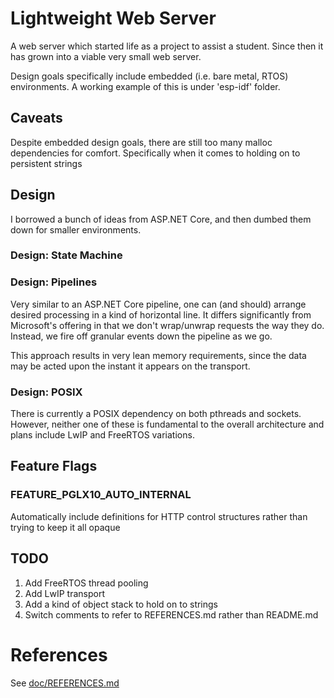 # Lightweight Web Server

A web server which started life as a project to assist a student.
Since then it has grown into a viable very small web server.

Design goals specifically include embedded (i.e. bare metal, RTOS) environments.  A working example of this is under 'esp-idf' folder.

## Caveats

Despite embedded design goals, there are still too many malloc dependencies for comfort.  Specifically when it comes to holding on to persistent strings

## Design

I borrowed a bunch of ideas from ASP.NET Core, and then dumbed them down
for smaller environments.

### Design: State Machine

### Design: Pipelines

Very similar to an ASP.NET Core pipeline, one can (and should) arrange desired processing in a kind of horizontal line.  It differs significantly
from Microsoft's offering in that we don't wrap/unwrap requests the way
they do.  Instead, we fire off granular events down the pipeline as we go.

This approach results in very lean memory requirements, since the data may
be acted upon the instant it appears on the transport.

### Design: POSIX

There is currently a POSIX dependency on both pthreads and sockets.  However,
neither one of these is fundamental to the overall architecture and plans include LwIP and FreeRTOS variations.

## Feature Flags

### FEATURE_PGLX10_AUTO_INTERNAL

Automatically include definitions for HTTP control structures rather than trying to keep it all opaque

## TODO

1.  Add FreeRTOS thread pooling
2.  Add LwIP transport
3.  Add a kind of object stack to hold on to strings
4.  Switch comments to refer to REFERENCES.md rather than README.md

# References

See [doc/REFERENCES.md](doc/REFERENCES.md)

